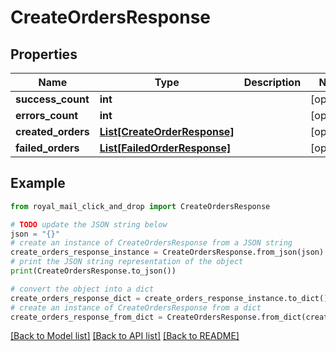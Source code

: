 # CreateOrdersResponse


## Properties

Name | Type | Description | Notes
------------ | ------------- | ------------- | -------------
**success_count** | **int** |  | [optional] 
**errors_count** | **int** |  | [optional] 
**created_orders** | [**List[CreateOrderResponse]**](CreateOrderResponse.md) |  | [optional] 
**failed_orders** | [**List[FailedOrderResponse]**](FailedOrderResponse.md) |  | [optional] 

## Example

```python
from royal_mail_click_and_drop import CreateOrdersResponse

# TODO update the JSON string below
json = "{}"
# create an instance of CreateOrdersResponse from a JSON string
create_orders_response_instance = CreateOrdersResponse.from_json(json)
# print the JSON string representation of the object
print(CreateOrdersResponse.to_json())

# convert the object into a dict
create_orders_response_dict = create_orders_response_instance.to_dict()
# create an instance of CreateOrdersResponse from a dict
create_orders_response_from_dict = CreateOrdersResponse.from_dict(create_orders_response_dict)
```
[[Back to Model list]](../README_AUTO.md#documentation-for-models) [[Back to API list]](../README_AUTO.md#documentation-for-api-endpoints) [[Back to README]](../README_AUTO.md)


